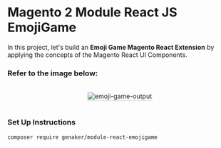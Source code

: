 # Magento 2 Module React JS EmojiGame

In this project, let's build an **Emoji Game Magento React Extension** by applying the concepts of the Magento React UI Components.

### Refer to the image below:

<br/>
<div style="text-align: center;">
    <img src="https://assets.ccbp.in/frontend/content/react-js/emoji-game-output-v2.gif" alt="emoji-game-output" style="max-width:70%;box-shadow:0 2.8px 2.2px rgba(0, 0, 0, 0.12)">
</div>
<br/>

### Set Up Instructions

```
composer require genaker/module-react-emojigame
```
